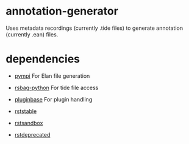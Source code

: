annotation-generator
====================

Uses metadata recordings (currently .tide files) to generate annotation (currently .ean) files.

dependencies
============

* [pympi] For Elan file generation
* [rsbag-python] For tide file access
* [pluginbase] For plugin handling

* [rststable]
* [rstsandbox]
* [rstdeprecated]

[pympi]:https://pypi.python.org/pypi/pympi-ling "pympi-ling: a Python module for processing ELANs EAF and Praats TextGrid annotation files."
[rsbag-python]:https://pypi.python.org/pypi/rsbag-python "A client API for RSBag"
[pluginbase]:https://pypi.python.org/pypi/pluginbase "A support library for building plugins sytems in Python"

[rststable]: https://pypi.python.org/pypi/rststable "Robotics Systems Types"
[rstsandbox]: https://pypi.python.org/pypi/rstsandbox "Robotics Systems Types - Sandbox"
[rstdeprecated]: https://pypi.python.org/pypi/rstdeprecated "Robotics Systems Types - Deprecated"

[rstexperimental]: http://projects.cit-ec.uni-bielefeld.de/git/rst-experimental.proto.git "Additional, inofficial Robotics Systems Types"
